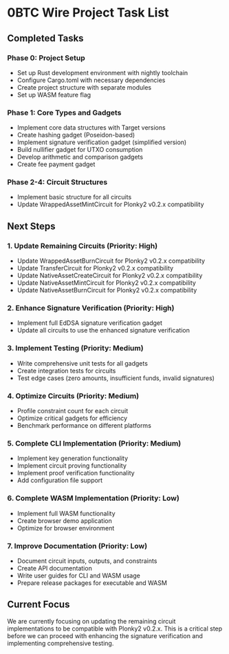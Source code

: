 # 0BTC Wire Project Task List

## Completed Tasks

### Phase 0: Project Setup 
- Set up Rust development environment with nightly toolchain
- Configure Cargo.toml with necessary dependencies
- Create project structure with separate modules
- Set up WASM feature flag

### Phase 1: Core Types and Gadgets 
- Implement core data structures with Target versions
- Create hashing gadget (Poseidon-based)
- Implement signature verification gadget (simplified version)
- Build nullifier gadget for UTXO consumption
- Develop arithmetic and comparison gadgets
- Create fee payment gadget

### Phase 2-4: Circuit Structures 
- Implement basic structure for all circuits
- Update WrappedAssetMintCircuit for Plonky2 v0.2.x compatibility

## Next Steps

### 1. Update Remaining Circuits (Priority: High)
- Update WrappedAssetBurnCircuit for Plonky2 v0.2.x compatibility
- Update TransferCircuit for Plonky2 v0.2.x compatibility
- Update NativeAssetCreateCircuit for Plonky2 v0.2.x compatibility
- Update NativeAssetMintCircuit for Plonky2 v0.2.x compatibility
- Update NativeAssetBurnCircuit for Plonky2 v0.2.x compatibility

### 2. Enhance Signature Verification (Priority: High)
- Implement full EdDSA signature verification gadget
- Update all circuits to use the enhanced signature verification

### 3. Implement Testing (Priority: Medium)
- Write comprehensive unit tests for all gadgets
- Create integration tests for circuits
- Test edge cases (zero amounts, insufficient funds, invalid signatures)

### 4. Optimize Circuits (Priority: Medium)
- Profile constraint count for each circuit
- Optimize critical gadgets for efficiency
- Benchmark performance on different platforms

### 5. Complete CLI Implementation (Priority: Medium)
- Implement key generation functionality
- Implement circuit proving functionality
- Implement proof verification functionality
- Add configuration file support

### 6. Complete WASM Implementation (Priority: Low)
- Implement full WASM functionality
- Create browser demo application
- Optimize for browser environment

### 7. Improve Documentation (Priority: Low)
- Document circuit inputs, outputs, and constraints
- Create API documentation
- Write user guides for CLI and WASM usage
- Prepare release packages for executable and WASM

## Current Focus
We are currently focusing on updating the remaining circuit implementations to be compatible with Plonky2 v0.2.x. This is a critical step before we can proceed with enhancing the signature verification and implementing comprehensive testing.
